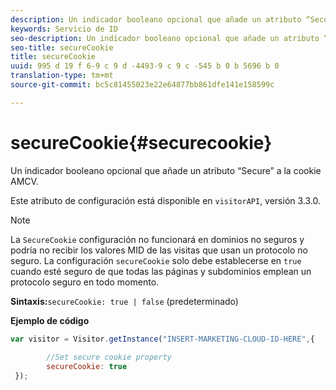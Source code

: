 ```yaml
---
description: Un indicador booleano opcional que añade un atributo “Secure” a la cookie AMCV.
keywords: Servicio de ID
seo-description: Un indicador booleano opcional que añade un atributo “Secure” a la cookie AMCV.
seo-title: secureCookie
title: secureCookie
uuid: 995 d 19 f 6-9 c 9 d -4493-9 c 9 c -545 b 0 b 5696 b 0
translation-type: tm+mt
source-git-commit: bc5c81455023e22e64877bb861dfe141e158599c

---
```



# secureCookie{#securecookie}

Un indicador booleano opcional que añade un atributo “Secure” a la cookie AMCV.

Este atributo de configuración está disponible en `visitorAPI`, versión 3.3.0.

>[!NOTE]
>
>La `SecureCookie` configuración no funcionará en dominios no seguros y podría no recibir los valores MID de las visitas que usan un protocolo no seguro. La configuración `secureCookie` solo debe establecerse en `true` cuando esté seguro de que todas las páginas y subdominios emplean un protocolo seguro en todo momento.

**Sintaxis:**`secureCookie: true | false` (predeterminado)

**Ejemplo de código**

```js
var visitor = Visitor.getInstance("INSERT-MARKETING-CLOUD-ID-HERE",{ 
 
        //Set secure cookie property 
        secureCookie: true 
 });
```

